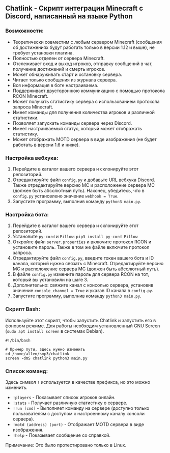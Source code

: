## Chatlink - Скрипт интеграции Minecraft с Discord, написанный на языке Python

### Возможности:
- Теоретически совместим с любым сервером Minecraft (сообщения об достижениях будут работать только в версии 1.12 и выше), не требует установки плагина.
- Полностью отделен от сервера Minecraft.
- Отслеживает вход и выход игроков, отправку сообщений в чат, получение достижений и смерть игроков.
- Может обнаруживать старт и остановку сервера.
- Читает только сообщения из журнала сервера.
- Вся информация в боте настраиваема.
- Поддерживает двустороннюю коммуникацию с помощью протокола RCON Minecraft.
- Может получать статистику сервера с использованием протокола запроса Minecraft.
- Имеет команды для получения количества игроков и различной статистики.
- Позволяет запускать команды сервера через Discord.
- Имеет настраиваемый статус, который может отображать статистику.
- Может отображать MOTD сервера в виде изображения (не будет работать в версии 1.6 и ниже).

### Настройка вебхука:
1. Перейдите в каталог вашего сервера и склонируйте этот репозиторий.
2. Отредактируйте файл `config.py` и добавьте URL вебхука Discord. Также отредактируйте версию MC и расположение сервера MC (должен быть абсолютный путь). Наконец, убедитесь, что в `config.py` установлено значение `webhook = True`.
3. Запустите программу, выполнив команду `python3 main.py`.

### Настройка бота:
1. Перейдите в каталог вашего сервера и склонируйте этот репозиторий.
2. Установите `py-cord` и `Pillow`: `pip3 install py-cord Pillow`
3. Откройте файл `server.properties` и включите протокол RCON и установите пароль. Также в том же файле включите протокол запроса.
4. Отредактируйте файл `config.py`, введите токен вашего бота и ID канала, который нужно связать с Minecraft. Отредактируйте версию MC и расположение сервера MC (должен быть абсолютный путь).
5. В файле `config.py` измените пароль для сервера RCON на тот, который вы установили на шаге 3.
6. Дополнительно: свяжите канал с консолью сервера, установив значение `console_channel = True` и указав ID канала в `config.py`.
7. Запустите программу, выполнив команду `python3 main.py`.

### Скрипт Bash:
Используйте этот скрипт, чтобы запустить Chatlink и запустить его в фоновом режиме. Для работы необходим установленный GNU Screen (`sudo apt install screen` в системах Debian).
```
#!/bin/bash

# Пример пути, здесь нужно изменить
cd /home/allen/smp3/chatlink
screen -dmS chatlink python3 main.py
```

### Список команд:
Здесь символ `!` используется в качестве префикса, но это можно изменить.
- `!players` - Показывает список игроков онлайн.
- `!stats` - Получает различную статистику о сервере.
- `!run [cmd]` - Выполняет команду на сервере (доступно только пользователям с доступом к настроенному каналу консоли сервера).
- `!motd (address) (port)` - Отображает MOTD сервера в виде изображения.
- `!help` - Показывает сообщение со справкой.

Примечание: Это было протестировано только в Linux.
